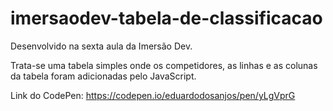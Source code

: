 # imersaodev-tabela-de-classificacao

Desenvolvido na sexta aula da Imersão Dev.

Trata-se uma tabela simples onde os competidores, as linhas e as colunas da tabela foram adicionadas pelo JavaScript.

Link do CodePen: https://codepen.io/eduardodosanjos/pen/yLgVprG

